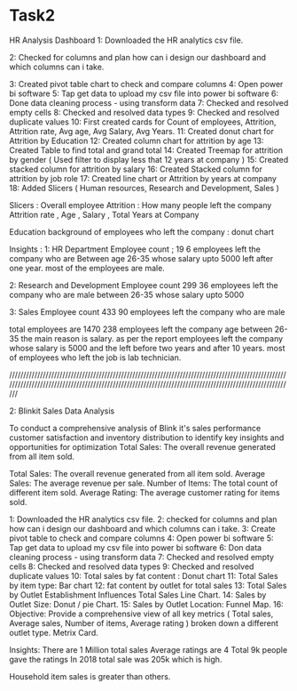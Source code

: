 # Task2
HR Analysis Dashboard
1: Downloaded the HR analytics csv file.

2: Checked for columns and plan how can i design our dashboard and which columns can i take.

3: Created pivot table chart to check and compare columns
4: Open power bi software
5: Tap get data to upload my csv file into power bi software
6: Done data cleaning process - using transform data
7: Checked and resolved empty cells 
8: Checked and resolved data types
9: Checked and resolved duplicate values
10: First created cards for Count of employees, Attrition, Attrition rate, Avg age, Avg Salary, Avg Years.
11: Created donut chart for Attrition by Education
12: Created column chart for attrition by age
13: Created Table to find total and grand total
14: Created Treemap for attrition by gender ( Used filter to display less that 12 years at company )
15: Created stacked column for attrition by salary
16: Created Stacked column for attrition by job role
17: Created line chart or Attrition by years at company
18: Added Slicers ( Human resources, Research and Development, Sales )

Slicers : Overall employee
Attrition : How many people left the company
Attrition rate , Age , Salary , Total Years at Company

Education background of employees who left the company : donut chart

Insights :
1: HR Department
Employee count ; 19
6 employees left the company who are Between age 26-35 whose salary upto 5000 left after one year. most of the employees are male.

2: Research and Development
Employee count 299
36 employees left the company who are male between  26-35 whose salary upto 5000

3: Sales 
Employee count 433
90 employees left the company who are male

total employees are 1470
238 employees left the company age between 26-35
the main reason is salary. as per the report employees left the company whose salary is 5000 and the left before two years and after 10 years. most of employees who left the job is lab technician.  

/////////////////////////////////////////////////////////////////////////////////////////////////////////////////////////////////////////////////////////////////////////////////////////////////////////

2: Blinkit Sales Data Analysis

To conduct a comprehensive analysis of Blink it's sales performance customer satisfaction and inventory distribution to identify key insights and opportunities for optimization Total Sales: The overall revenue generated from all item sold.

Total Sales: The overall revenue generated from all item sold.
Average Sales: The average revenue per sale.
Number of Items: The total count of different item sold.
Average Rating: The average customer rating for items sold.

1: Downloaded the HR analytics csv file.
2: checked for columns and plan how can i design our dashboard and which columns can i take.
3: Create pivot table to check and compare columns
4: Open power bi software
5: Tap get data to upload my csv file into power bi software
6: Don data cleaning process - using transform data
7: Checked and resolved empty cells 
8: Checked and resolved data types
9: Checked and resolved duplicate values
10: Total sales by fat content : Donut chart
11: Total Sales by item type: Bar chart
12: fat content by outlet for total sales
13: Total Sales by Outlet Establishment Influences Total Sales Line Chart.
14: Sales by Outlet Size: Donut / pie Chart.
15: Sales by Outlet Location: Funnel Map.
16: Objective: Provide a comprehensive view of all key metrics ( Total sales, Average sales, Number of items, Average rating ) broken down a different outlet type.
 Metrix Card.

Insights:
There are 1 Million total sales 
Average ratings are 4
Total 9k people gave the ratings
In 2018 total sale was 205k which is high.

Household item sales is greater than others.


















